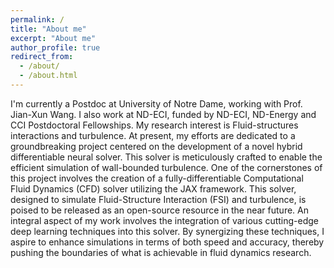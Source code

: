 ```yaml
---
permalink: /
title: "About me"
excerpt: "About me"
author_profile: true
redirect_from: 
  - /about/
  - /about.html
---
```



I'm currently a Postdoc at University of Notre Dame, working with Prof. Jian-Xun Wang. I also work at ND-ECI, funded by ND-ECI, ND-Energy and CCI Postdoctoral Fellowships. My research interest is Fluid-structures interactions and turbulence. 
At present, my efforts are dedicated to a groundbreaking project centered on the development of a novel hybrid differentiable neural solver. This solver is meticulously crafted to enable the efficient simulation of wall-bounded turbulence. One of the cornerstones of this project involves the creation of a fully-differentiable Computational Fluid Dynamics (CFD) solver utilizing the JAX framework. This solver, designed to simulate Fluid-Structure Interaction (FSI) and turbulence, is poised to be released as an open-source resource in the near future.
An integral aspect of my work involves the integration of various cutting-edge deep learning techniques into this solver. By synergizing these techniques, I aspire to enhance simulations in terms of both speed and accuracy, thereby pushing the boundaries of what is achievable in fluid dynamics research. 
<!-- If you share an interest in fluid-structure interactions, turbulence, and the fusion of deep learning and computational fluid dynamics, I am eager to explore opportunities for collaboration and knowledge exchange. Feel free to reach out—I am excited about the potential for impactful collaborations. -->
